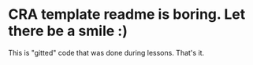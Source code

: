 # CRA template readme is boring. Let there be a smile :)

This is "gitted" code that was done during lessons. That's it.
